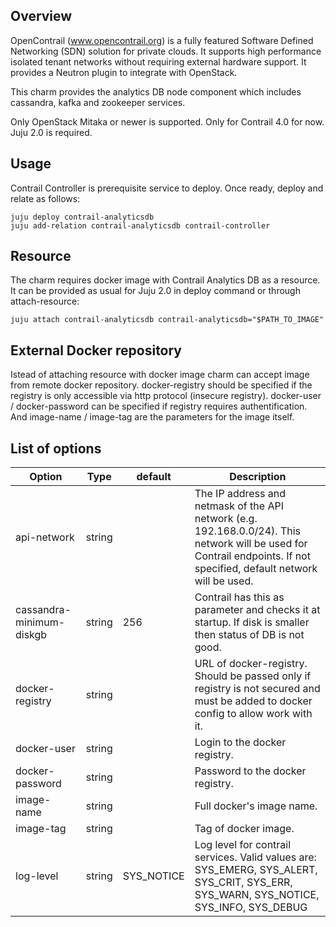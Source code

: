 Overview
--------

OpenContrail (www.opencontrail.org) is a fully featured Software Defined
Networking (SDN) solution for private clouds. It supports high performance
isolated tenant networks without requiring external hardware support. It
provides a Neutron plugin to integrate with OpenStack.

This charm provides the analytics DB node component which includes
cassandra, kafka and zookeeper services.

Only OpenStack Mitaka or newer is supported.
Only for Contrail 4.0 for now.
Juju 2.0 is required.

Usage
-----

Contrail Controller is prerequisite service to deploy.
Once ready, deploy and relate as follows:

    juju deploy contrail-analyticsdb
    juju add-relation contrail-analyticsdb contrail-controller

Resource
--------

The charm requires docker image with Contrail Analytics DB as a resource.
It can be provided as usual for Juju 2.0 in deploy command or
through attach-resource:

    juju attach contrail-analyticsdb contrail-analyticsdb="$PATH_TO_IMAGE"

External Docker repository
--------------------------

Istead of attaching resource with docker image charm can accept image from remote docker repository.
docker-registry should be specified if the registry is only accessible via http protocol (insecure registry).
docker-user / docker-password can be specified if registry requires authentification.
And image-name / image-tag are the parameters for the image itself.

List of options
---------------

Option   | Type| default | Description
---------|-----|---------|-------------
api-network | string | | The IP address and netmask of the API network (e.g. 192.168.0.0/24). This network will be used for Contrail endpoints. If not specified, default network will be used.
cassandra-minimum-diskgb | string | 256 | Contrail has this as parameter and checks it at startup. If disk is smaller then status of DB is not good.
docker-registry | string | | URL of docker-registry. Should be passed only if registry is not secured and must be added to docker config to allow work with it.
docker-user | string | | Login to the docker registry.
docker-password | string | | Password to the docker registry.
image-name | string | | Full docker's image name.
image-tag | string | | Tag of docker image.
log-level | string | SYS_NOTICE | Log level for contrail services. Valid values are: SYS_EMERG, SYS_ALERT, SYS_CRIT, SYS_ERR, SYS_WARN, SYS_NOTICE, SYS_INFO, SYS_DEBUG
